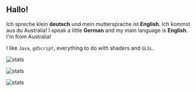 ## Hallo!
Ich spreche klein **deutsch** und mein muttersprache ist **English**. Ich kommst aus du Australia!
I speak a little **German** and my main language is **English**. I'm from Australia!

I like ```Java```, ```gdScript```, everything to do with shaders and ```GLSL```.

![stats](https://github-readme-stats.vercel.app/api/top-langs/?username=EclipsedMango&theme=tokyonight&show_icons=true&hide_border=true&layout=compact)

![stats](https://github-readme-stats.vercel.app/api?username=EclipsedMango&theme=tokyonight&show_icons=true&hide_border=true&count_private=true)

![stats](https://github-readme-streak-stats.herokuapp.com/?user=EclipsedMango&theme=tokyonight&hide_border=true)

